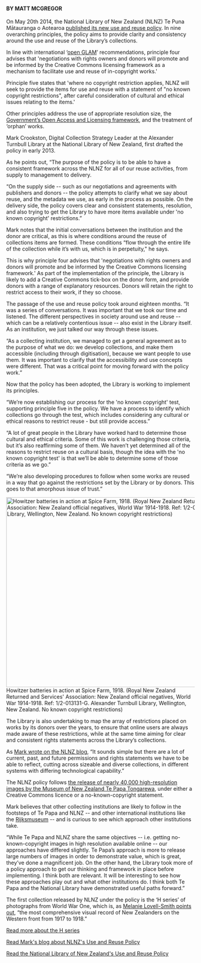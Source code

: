 <html><body><h4><strong>BY MATT MCGREGOR</strong></h4>

On May 20th 2014, the National Library of New Zealand (NLNZ) Te Puna Mātauranga o Aotearoa <a href="http://natlib.govt.nz/blog/posts/our-new-use-and-reuse-policy" target="_blank">published its new use and reuse policy</a>. In nine overarching principles, the policy aims to provide clarity and consistency around the use and reuse of the Library’s collections.



In line with international ‘<a title="Open GLAM" href="http://creativecommons.org.nz/openglam/" target="_blank">open GLAM</a>’ recommendations, principle four advises that 'negotiations with rights owners and donors will promote and be informed by the Creative Commons licensing framework as a mechanism to facilitate use and reuse of in-copyright works.'



Principle five states that 'where no copyright restriction applies, NLNZ will seek to provide the items for use and reuse with a statement of "no known copyright restrictions", after careful consideration of cultural and ethical issues relating to the items.'



Other principles address the use of appropriate resolution size, the <a href="https://ict.govt.nz/guidance-and-resources/open-government/new-zealand-government-open-access-and-licensing-nzgoal-framework/detailed-nzgoal-factsheet/" target="_blank">Government’s Open Access and Licensing framework</a>, and the treatment of ‘orphan’ works.



Mark Crookston, Digital Collection Strategy Leader at the Alexander Turnbull Library at the National Library of New Zealand, first drafted the policy in early 2013.



As he points out, “The purpose of the policy is to be able to have a consistent framework across the NLNZ for all of our reuse activities, from supply to management to delivery.



“On the supply side -- such as our negotiations and agreements with publishers and donors -- the policy attempts to clarify what we say about reuse, and the metadata we use, as early in the process as possible. On the delivery side, the policy covers clear and consistent statements, resolution, and also trying to get the Library to have more items available under 'no known copyright' restrictions.”



Mark notes that the initial conversations between the institution and the donor are critical, as this is where conditions around the reuse of collections items are formed. These conditions “flow through the entire life of the collection while it’s with us, which is in perpetuity," he says.



This is why principle four advises that 'negotiations with rights owners and donors will promote and be informed by the Creative Commons licensing framework.' As part of the implementation of the principle, the Library is likely to add a Creative Commons tick-box on the donor form, and provide donors with a range of explanatory resources. Donors will retain the right to restrict access to their work, if they so choose.



The passage of the use and reuse policy took around eighteen months. “It was a series of conversations. It was important that we took our time and listened. The different perspectives in society around use and reuse -- which can be a relatively contentious issue -- also exist in the Library itself. As an institution, we just talked our way through these issues.



“As a collecting institution, we managed to get a general agreement as to the purpose of what we do: we develop collections, and make them accessible (including through digitisation), because we want people to use them. It was important to clarify that the accessibility and use concepts were different. That was a critical point for moving forward with the policy work.”



Now that the policy has been adopted, the Library is working to implement its principles.



“We’re now establishing our process for the 'no known copyright' test, supporting principle five in the policy. We have a process to identify which collections go through the test, which includes considering any cultural or ethical reasons to restrict reuse - but still provide access.”



“A lot of great people in the Library have worked hard to determine those cultural and ethical criteria. Some of this work is challenging those criteria, but it’s also reaffirming some of them. We haven’t yet determined all of the reasons to restrict reuse on a cultural basis, though the idea with the 'no known copyright test' is that we’ll be able to determine some of those criteria as we go.”



“We’re also developing procedures to follow when some works are reused in a way that go against the restrictions set by the Library or by donors. This goes to that amorphous issue of trust.”



<a href="/wp-content/uploads/2014/11/H513.jpg"><img class="wp-image-412" src="/wp-content/uploads/2014/11/H513.jpg" alt="Howitzer batteries in action at Spice Farm, 1918. (Royal New Zealand Returned and Services' Association: New Zealand official negatives, World War 1914-1918. Ref: 1/2-013131-G. Alexander Turnbull Library, Wellington, New Zealand. No known copyright restrictions)" width="700" height="508"></a> Howitzer batteries in action at Spice Farm, 1918. (Royal New Zealand Returned and Services' Association: New Zealand official negatives, World War 1914-1918. Ref: 1/2-013131-G. Alexander Turnbull Library, Wellington, New Zealand. No known copyright restrictions)



The Library is also undertaking to map the array of restrictions placed on works by its donors over the years, to ensure that online users are always made aware of these restrictions, while at the same time aiming for clear and consistent rights statements across the Library’s collections.



As <a title="NLNZ blog" href="http://natlib.govt.nz/blog/posts/our-new-use-and-reuse-policy" target="_blank">Mark wrote on the NLNZ blog</a>, “It sounds simple but there are a lot of current, past, and future permissions and rights statements we have to be able to reflect, cutting across sizeable and diverse collections, in different systems with differing technological capability.”



The NLNZ policy follows <a title="Te Papa’s openly licensed images" href="http://nzcommons.org.nz/project/te-papas-openly-licensed-images/" target="_blank">the release of nearly 40,000 high-resolution images by the Museum of New Zealand Te Papa Tongarewa</a>, under either a Creative Commons licence or a no-known-copyright statement.



Mark believes that other collecting institutions are likely to follow in the footsteps of Te Papa and NLNZ -- and other international institutions like the <a href="https://www.rijksmuseum.nl/" target="_blank">Rijksmuseum</a> -- and is curious to see which approach other institutions take.



“While Te Papa and NLNZ share the same objectives -- i.e. getting no-known-copyright images in high resolution available online -- our approaches have differed slightly. Te Papa’s approach is more to release large numbers of images in order to demonstrate value, which is great, they’ve done a magnificent job. On the other hand, the Library took more of a policy approach to get our thinking and framework in place before implementing. I think both are relevant. It will be interesting to see how these approaches play out and what other institutions do. I think both Te Papa and the National Library have demonstrated useful paths forward.”



The first collection released by NLNZ under the policy is the ‘H series’ of photographs from World War One, which is, as <a title="WW1 photographs" href="http://ww100.govt.nz/photographing-new-zealanders-at-war" target="_blank">Melanie Lovell-Smith points out</a>, “the most comprehensive visual record of New Zealanders on the Western front from 1917 to 1918.”



<a href="http://ww100.govt.nz/photographing-new-zealanders-at-war" target="_blank">Read more about the H series</a>



<a href="http://natlib.govt.nz/blog/posts/our-new-use-and-reuse-policy" target="_blank">Read Mark's blog about NLNZ's Use and Reuse Policy</a>



<a href="http://natlib.govt.nz/about-us/strategy-and-policy/collection-use-and-reuse-policy" target="_blank">Read the National Library of New Zealand's Use and Reuse Policy</a></body></html>